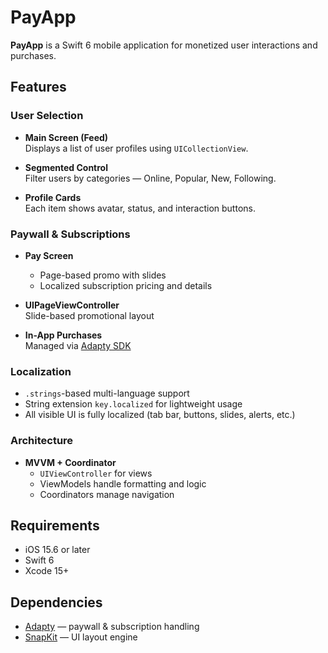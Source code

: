 # PayApp

**PayApp** is a Swift 6 mobile application for monetized user interactions and purchases.

## Features

### User Selection

- **Main Screen (Feed)**  
  Displays a list of user profiles using `UICollectionView`.

- **Segmented Control**  
  Filter users by categories — Online, Popular, New, Following.

- **Profile Cards**  
  Each item shows avatar, status, and interaction buttons.

### Paywall & Subscriptions

- **Pay Screen**  
  - Page-based promo with slides  
  - Localized subscription pricing and details  

- **UIPageViewController**  
  Slide-based promotional layout

- **In-App Purchases**  
  Managed via [Adapty SDK](https://adapty.io/)

### Localization

- `.strings`-based multi-language support  
- String extension `key.localized` for lightweight usage  
- All visible UI is fully localized (tab bar, buttons, slides, alerts, etc.)

### Architecture

- **MVVM + Coordinator**  
  - `UIViewController` for views  
  - ViewModels handle formatting and logic  
  - Coordinators manage navigation

## Requirements

- iOS 15.6 or later  
- Swift 6  
- Xcode 15+

## Dependencies

- [Adapty](https://github.com/adaptyteam/AdaptySDK) — paywall & subscription handling  
- [SnapKit](https://github.com/SnapKit/SnapKit) — UI layout engine  

